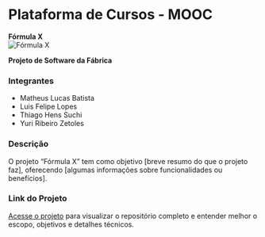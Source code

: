 # Plataforma de Cursos - MOOC 
**Fórmula X**  
![Fórmula X](https://github.com/YurizinDEV/FormulaX/blob/main/img/Capa.png)



**Projeto de Software da Fábrica**  

### Integrantes  
- Matheus Lucas Batista  
- Luis Felipe Lopes  
- Thiago Hens Suchi  
- Yuri Ribeiro Zetoles  

### Descrição  
O projeto “Fórmula X” tem como objetivo [breve resumo do que o projeto faz], oferecendo [algumas informações sobre funcionalidades ou benefícios].   

### Link do Projeto  
[Acesse o projeto](https://github.com/YurizinDEV/FormulaX/blob/main/projeto.md) para visualizar o repositório completo e entender melhor o escopo, objetivos e detalhes técnicos.
